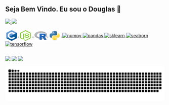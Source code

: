 ## Seja Bem Vindo. Eu sou o Douglas 👋

<div>
  <a href="https://github.com/Douglas-cc">
  <img height="180em" src="https://github-readme-stats.vercel.app/api?username=Douglas-cc&show_icons=true&theme=tokyonight&include_all_commits=true&count_private=true" />
    
  <img height="180em" src="https://github-readme-stats.vercel.app/api/top-langs/?username=Douglas-cc&layout=compact&langs_count=7&theme=tokyonight"/>
</div>
  
<div style="display: inline_block"><br>
  <img align="center" alt="c" height="35" width="40" src="https://raw.githubusercontent.com/devicons/devicon/master/icons/c/c-original.svg"/>
  
  <img align="center" alt="node" height="35" width="40"  src="https://raw.githubusercontent.com/devicons/devicon/master/icons/nodejs/nodejs-plain.svg"/>
  
  <img align="center" alt="" height="35" wight="40" src="https://perso.ens-lyon.fr/lise.vaudor/grimoireStat/_book/img/logo_tidyverse.png"/>

  <img align="center" alt="r" height="35" width="40" src="https://raw.githubusercontent.com/devicons/devicon/master/icons/r/r-original.svg"/>
  
  <img align="center" alt="py" height="35" width="40" src="https://raw.githubusercontent.com/devicons/devicon/master/icons/python/python-original.svg"/>
    
  <img align="center" alt="numpy" height="35" wight="40" src="https://numpy.org/doc/stable/_static/numpylogo.svg"/>
  
  <img align="center" alt="pandas" height="35" wight="40" src="https://i.redd.it/c6h7rok9c2v31.jpg">
    
  <img align="center" alt="sklearn" height="35" wight="40" src="https://upload.wikimedia.org/wikipedia/commons/thumb/0/05/Scikit_learn_logo_small.svg/220px-Scikit_learn_logo_small.svg.png">
  
  <img align="center" alt="seaborn" height="35" wight="40" src="https://seaborn.pydata.org/_static/logo-wide-lightbg.svg"/>
  
  <img  align="center" alt="tensorflow" height="35" wight="40" src="https://www.gstatic.com/devrel-devsite/prod/v0492b3db79b8927fe2347ea2dc87c471b22f173331622ffd10334837d43ea37f/tensorflow/images/lockup.svg" />
</div>
  
##
  <div> 
    <a href="Douglasilva#1066" target="_blank"><img src="https://img.shields.io/badge/Discord-7289DA?style=for-the-badge&logo=discord&logoColor=white"     target="_blank"></a> 
    <a href = "mailto:douglas.datamining@gmail.com"><img src="https://img.shields.io/badge/-Gmail-%23333?style=for-the-badge&logo=gmail&logoColor=white" target="_blank"></a>
    <a href="https://www.linkedin.com/in/douglas-silva-708890ab/" target="_blank"><img src="https://img.shields.io/badge/-LinkedIn-%230077B5?style=for-the-badge&logo=linkedin&logoColor=white" target="_blank"></a> 
 
  ![Snake animation](https://github.com/Douglas-cc/Douglas-cc/blob/output/github-contribution-grid-snake.svg)
 
</div>
  

